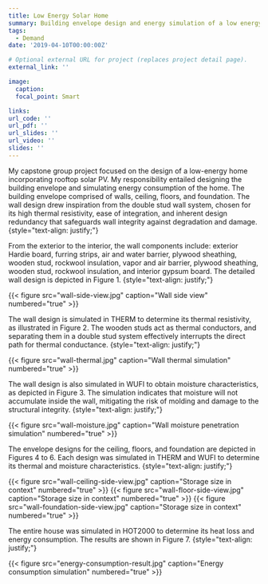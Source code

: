 ```yaml
---
title: Low Energy Solar Home
summary: Building envelope design and energy simulation of a low energy solar home.
tags:
  - Demand
date: '2019-04-10T00:00:00Z'

# Optional external URL for project (replaces project detail page).
external_link: ''

image:
  caption: 
  focal_point: Smart

links:
url_code: ''
url_pdf: ''
url_slides: ''
url_video: ''
slides: ''
---
```


My capstone group project focused on the design of a low-energy home incorporating rooftop solar PV. My responsibility entailed designing the building envelope and simulating energy consumption of the home. The building envelope comprised of walls, ceiling, floors, and foundation. The wall design drew inspiration from the double stud wall system, chosen for its high thermal resistivity, ease of integration, and inherent design redundancy that safeguards wall integrity against degradation and damage.
{style="text-align: justify;"}

From the exterior to the interior, the wall components include: exterior Hardie board, furring strips, air and water barrier, plywood sheathing, wooden stud, rockwool insulation, vapor and air barrier, plywood sheathing, wooden stud, rockwool insulation, and interior gypsum board. The detailed wall design is depicted in Figure 1.
{style="text-align: justify;"}

{{< figure src="wall-side-view.jpg" caption="Wall side view" numbered="true" >}}

The wall design is simulated in THERM to determine its thermal resistivity, as illustrated in Figure 2. The wooden studs act as thermal conductors, and separating them in a double stud system effectively interrupts the direct path for thermal conductance.
{style="text-align: justify;"}

{{< figure src="wall-thermal.jpg" caption="Wall thermal simulation" numbered="true" >}}

The wall design is also simulated in WUFI to obtain moisture characteristics, as depicted in Figure 3. The simulation indicates that moisture will not accumulate inside the wall, mitigating the risk of molding and damage to the structural integrity.
{style="text-align: justify;"}

{{< figure src="wall-moisture.jpg" caption="Wall moisture penetration simulation" numbered="true" >}}

The envelope designs for the ceiling, floors, and foundation are depicted in Figures 4 to 6. Each design was simulated in THERM and WUFI to determine its thermal and moisture characteristics.
{style="text-align: justify;"}

{{< figure src="wall-ceiling-side-view.jpg" caption="Storage size in context" numbered="true" >}}
{{< figure src="wall-floor-side-view.jpg" caption="Storage size in context" numbered="true" >}}
{{< figure src="wall-foundation-side-view.jpg" caption="Storage size in context" numbered="true" >}}

The entire house was simulated in HOT2000 to determine its heat loss and energy consumption. The results are shown in Figure 7.
{style="text-align: justify;"}

{{< figure src="energy-consumption-result.jpg" caption="Energy consumption simulation" numbered="true" >}}


